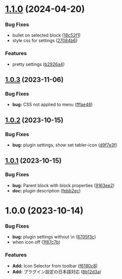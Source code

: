 # [1.1.0](https://github.com/YU000jp/logseq-plugin-bullet-point-custom-icon/compare/v1.0.3...v1.1.0) (2024-04-20)


### Bug Fixes

* bullet on selected block ([18c52f1](https://github.com/YU000jp/logseq-plugin-bullet-point-custom-icon/commit/18c52f10aaada47ae069c2c1ade434d4a285c2b3))
* style css for settings ([27084b6](https://github.com/YU000jp/logseq-plugin-bullet-point-custom-icon/commit/27084b6542d9e0b409f04082d8ea3ec79e2e053f))


### Features

* pretty settings ([b2926a4](https://github.com/YU000jp/logseq-plugin-bullet-point-custom-icon/commit/b2926a4ffe87a5d2572bd7c832aba2dc7dab1fdc))

## [1.0.3](https://github.com/YU000jp/logseq-plugin-bullet-point-custom-icon/compare/v1.0.2...v1.0.3) (2023-11-06)


### Bug Fixes

* **bug:** CSS not applied to menu ([fffae48](https://github.com/YU000jp/logseq-plugin-bullet-point-custom-icon/commit/fffae48d087eb96e366e251be07d8eee4b03859e))

## [1.0.2](https://github.com/YU000jp/logseq-plugin-bullet-point-custom-icon/compare/v1.0.1...v1.0.2) (2023-10-15)


### Bug Fixes

* **bug:** plugin settings, show set tabler-icon ([d9f7e3f](https://github.com/YU000jp/logseq-plugin-bullet-point-custom-icon/commit/d9f7e3fb6afdb536902f7a2173850aa926356fa3))

## [1.0.1](https://github.com/YU000jp/logseq-plugin-bullet-point-custom-icon/compare/v1.0.0...v1.0.1) (2023-10-15)


### Bug Fixes

* **bug:** Parent block with block properties ([9163ee2](https://github.com/YU000jp/logseq-plugin-bullet-point-custom-icon/commit/9163ee2ca072479b9cdf07af756af14c0215cd80))
* **doc:** plugin description ([febb2ec](https://github.com/YU000jp/logseq-plugin-bullet-point-custom-icon/commit/febb2ec3fd8d20bd4f9198d97a3d1752ef52ff72))

# 1.0.0 (2023-10-14)


### Bug Fixes

* **bug:** plugin settings without \n ([6705f3c](https://github.com/YU000jp/logseq-plugin-bullet-point-custom-icon/commit/6705f3c3b677c0176d1073629085fe6102f11251))
* when icon off ([1f87c7b](https://github.com/YU000jp/logseq-plugin-bullet-point-custom-icon/commit/1f87c7b41b33555b3b6fb1a68e0e003481a84c8e))


### Features

* **Add:** Icon Selector from toolbar ([f6180c8](https://github.com/YU000jp/logseq-plugin-bullet-point-custom-icon/commit/f6180c8a61e6b2dc209e4e3086a60c2242dd9b92))
* **Add:** プラグイン設定の日本語対応 ([8b12d3a](https://github.com/YU000jp/logseq-plugin-bullet-point-custom-icon/commit/8b12d3a522999c9ad3ab8d3aa54bbaec069562e9))
